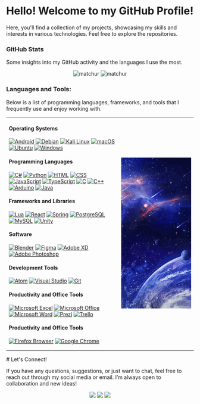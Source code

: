 <style>
   td, th {
      border: none!important;
   }
</style>
# Hello! Welcome to my GitHub Profile!

Here, you'll find a collection of my projects, showcasing my skills and interests in various technologies. Feel free to explore the repositories.


### GitHub Stats
Some insights into my GitHub activity and the languages I use the most.

<div align="center">
   <img src="https://github-readme-stats.vercel.app/api?username=matchur&show_icons=true&theme=chartreuse-dark&locale=pt-br&count_private=true" alt="matchur" />
   <img src="https://github-readme-stats.vercel.app/api/top-langs/?username=matchur&layout=compact&theme=chartreuse-dark&locale=pt-br" alt="matchur" />
</div>

### Languages and Tools:
Below is a list of programming languages, frameworks, and tools that I frequently use and enjoy working with.



<table>
   <tr>
      <td align="left" width="60%">

   #### Operating Systems
   [![Android](https://img.shields.io/badge/Android-3DDC84?style=for-the-badge&logo=android&logoColor=white)](https://www.android.com/) [![Debian](https://img.shields.io/badge/Debian-A81D33?style=for-the-badge&logo=debian&logoColor=white)](https://www.debian.org/) [![Kali Linux](https://img.shields.io/badge/Kali_Linux-557C94?style=for-the-badge&logo=kali-linux&logoColor=white)](https://www.kali.org/) [![macOS](https://img.shields.io/badge/mac%20os-000000?style=for-the-badge&logo=apple&logoColor=white)](https://www.apple.com/macos) [![Ubuntu](https://img.shields.io/badge/Ubuntu-E95420?style=for-the-badge&logo=ubuntu&logoColor=white)](https://ubuntu.com/) [![Windows](https://img.shields.io/badge/Windows-0078D6?style=for-the-badge&logo=windows&logoColor=white)](https://www.microsoft.com/windows)

   #### Programming Languages
   [![C#](https://img.shields.io/badge/C%23-239120?style=for-the-badge&logo=c-sharp&logoColor=white)](https://docs.microsoft.com/en-us/dotnet/csharp/) [![Python](https://img.shields.io/badge/Python-3776AB?style=for-the-badge&logo=python&logoColor=white)](https://www.python.org/) [![HTML](https://img.shields.io/badge/HTML-239120?style=for-the-badge&logo=html5&logoColor=white)](https://developer.mozilla.org/en-US/docs/Web/HTML) [![CSS](https://img.shields.io/badge/CSS-239120?&style=for-the-badge&logo=css3&logoColor=white)](https://developer.mozilla.org/en-US/docs/Web/CSS) [![JavaScript](https://img.shields.io/badge/JavaScript-F7DF1E?style=for-the-badge&logo=javascript&logoColor=black)](https://developer.mozilla.org/en-US/docs/Web/JavaScript) [![TypeScript](https://img.shields.io/badge/TypeScript-007ACC?style=for-the-badge&logo=typescript&logoColor=white)](https://www.typescriptlang.org/) [![C](https://img.shields.io/badge/C-00599C?style=for-the-badge&logo=c&logoColor=white)](https://en.wikipedia.org/wiki/C_(programming_language)) [![C++](https://img.shields.io/badge/C%2B%2B-00599C?style=for-the-badge&logo=c%2B%2B&logoColor=white)](https://www.cplusplus.com/) [![Arduino](https://img.shields.io/badge/Arduino-00979D?style=for-the-badge&logo=Arduino&logoColor=white)](https://www.arduino.cc/)  [![Java](https://img.shields.io/badge/Java-ED8B00?style=for-the-badge&logo=openjdk&logoColor=white)](https://www.java.com/) 

   #### Frameworks and Libraries

   [![Lua](https://img.shields.io/badge/Lua-2C2D72?style=for-the-badge&logo=lua&logoColor=white)](https://www.lua.org/) [![React](https://img.shields.io/badge/React-20232A?style=for-the-badge&logo=react&logoColor=61DAFB)](https://reactjs.org/) [![Spring](https://img.shields.io/badge/Spring-6DB33F?style=for-the-badge&logo=spring&logoColor=white)](https://spring.io/) [![PostgreSQL](https://img.shields.io/badge/PostgreSQL-316192?style=for-the-badge&logo=postgresql&logoColor=white)](https://www.postgresql.org/) [![MySQL](https://img.shields.io/badge/MySQL-00000F?style=for-the-badge&logo=mysql&logoColor=white)](https://www.mysql.com/) [![Unity](https://img.shields.io/badge/Unity-100000?style=for-the-badge&logo=unity&logoColor=white)](https://unity.com/)

   #### Software
   [![Blender](https://img.shields.io/badge/blender-%23F5792A.svg?style=for-the-badge&logo=blender&logoColor=white)](https://www.blender.org/) [![Figma](https://img.shields.io/badge/Figma-F24E1E?style=for-the-badge&logo=figma&logoColor=white)](https://www.figma.com/) [![Adobe XD](https://img.shields.io/badge/Adobe%20XD-470137?style=for-the-badge&logo=Adobe%20XD&logoColor=#FF61F6)](https://www.adobe.com/products/xd.html) [![Adobe Photoshop](https://img.shields.io/badge/Adobe%20Photoshop-31A8FF?style=for-the-badge&logo=Adobe%20Photoshop&logoColor=black)](https://www.adobe.com/products/photoshop.html)

   #### Development Tools
   [![Atom](https://img.shields.io/badge/Atom-66595C?style=for-the-badge&logo=Atom&logoColor=white)](https://atom.io/) [![Visual Studio](https://img.shields.io/badge/Visual_Studio-5C2D91?style=for-the-badge&logo=visual%20studio&logoColor=white)](https://visualstudio.microsoft.com/) [![Git](https://img.shields.io/badge/GIT-E44C30?style=for-the-badge&logo=git&logoColor=white)](https://git-scm.com/)

   #### Productivity and Office Tools
   [![Microsoft Excel](https://img.shields.io/badge/Microsoft_Excel-217346?style=for-the-badge&logo=microsoft-excel&logoColor=white)](https://www.microsoft.com/en-us/microsoft-365/excel) [![Microsoft Office](https://img.shields.io/badge/Microsoft_Office-D83B01?style=for-the-badge&logo=microsoft-office&logoColor=white)](https://www.microsoft.com/en-us/microsoft-365/get-started-with-office-2019) [![Microsoft Word](https://img.shields.io/badge/Microsoft_Word-2B579A?style=for-the-badge&logo=microsoft-word&logoColor=white)](https://www.microsoft.com/en-us/microsoft-365/word) [![Prezi](https://img.shields.io/badge/Prezi-3181FF?style=for-the-badge&logo=prezi&logoColor=white)](https://prezi.com/) [![Trello](https://img.shields.io/badge/Trello-0052CC?style=for-the-badge&logo=trello&logoColor=white)](https://trello.com/)

   #### Productivity and Office Tools
   [![Firefox Browser](https://img.shields.io/badge/Firefox_Browser-FF7139?style=for-the-badge&logo=Firefox-Browser&logoColor=white)](https://www.mozilla.org/firefox/) [![Google Chrome](https://img.shields.io/badge/Google_chrome-4285F4?style=for-the-badge&logo=Google-chrome&logoColor=white)](https://www.google.com/chrome/)
      </td>
      <td  width="40%">
            <img src="galaxy_1.gif" alt="Galaxy GIF" width="296px">
         </td>
   </tr>
</table>
# Let's Connect!

If you have any questions, suggestions, or just want to chat, feel free to reach out through my social media or email. I’m always open to collaboration and new ideas!

<div align="center">
   <a href="https://www.instagram.com/m4tchur/" target="_blank"><img src="https://img.shields.io/badge/-Instagram-%23E4405F?style=for-the-badge&logo=instagram&logoColor=white" target="_blank"></a> 
   <a href="https://open.spotify.com/user/hgc7ly5yjryzt3qgvo4uab77y?si=daa7d45097af43e8" target="_blank"><img src="https://img.shields.io/badge/Spotify-1ED760?&style=for-the-badge&logo=spotify&logoColor=white"></a> 
   <a href="mailto:ma.usv@hotmail.com"><img src="https://img.shields.io/badge/-Gmail-%23333?style=for-the-badge&logo=gmail&logoColor=white" target="_blank"></a>
</div>
